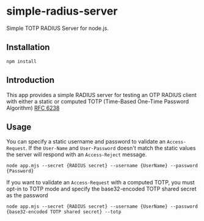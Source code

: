 # simple-radius-server

Simple TOTP RADIUS Server for node.js.

## Installation

    npm install

## Introduction

This app provides a simple RADIUS server for testing an OTP RADIUS client with either a static or computed TOTP (Time-Based One-Time Password Algorithm) [RFC 6238](http:tools.ietf.org/html/rfc6238)

## Usage

You can specify a static username and password to validate an `Access-Request`.  If the `User-Name` and `User-Password` doesn't match the static values the server will respond with an `Access-Reject` message.

	node app.mjs --secret {RADIUS secret} --username {UserName} --password {Password}

If you want to validate an `Access-Request` with a computed TOTP, you must opt-in to TOTP mode and specify the base32-encoded TOTP shared secret as the password

	node app.mjs --secret {RADIUS secret} --username {UserName} --password {base32-encoded TOTP shared secret} --totp
